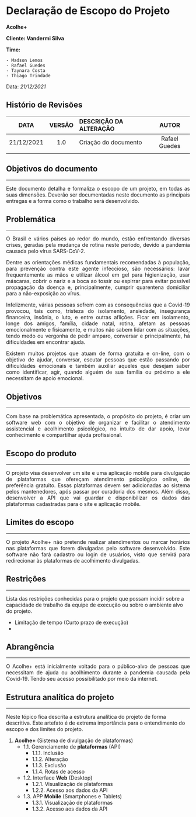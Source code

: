 # Declaração de Escopo do Projeto

**Acolhe+**

**Cliente: Vandermi Silva**

**Time:**
    
    - Madson Lemos
    - Rafael Guedes
    - Taynara Costa
    - Thiago Trindade

Data: *21/12/2021*

## Histório de Revisões
| DATA | VERSÃO |DESCRIÇÃO DA ALTERAÇÃO|AUTOR|
|:-:|:-:|:-|:-:|
|21/12/2021| 1.0 | Criação do documento| Rafael Guedes|
| | | | |

## Objetivos do documento
---
<p style="text-align: justify;">Este documento detalha e formaliza o escopo de um projeto, em todas as suas dimensões. Deverão ser documentadas neste documento as principais entregas e a forma como o trabalho será desenvolvido.

## Problemática
---
<p style="text-align: justify;">O Brasil e vários países ao redor do mundo, estão enfrentando diversas crises, geradas pela mudança de rotina neste período, devido a pandemia causada pelo vírus SARS-CoV-2.

<p style="text-align: justify;">Dentre as orientações médicas fundamentais recomendadas à população, para prevenção contra este agente infeccioso, são necessários: lavar frequentemente as mãos e utilizar álcool em gel para higienização, usar máscaras, cobrir o nariz e a boca ao tossir ou espirrar para evitar possível propagação da doença e, principalmente, cumprir quarentena domiciliar para a não-exposição ao vírus.

<p style="text-align: justify;">Infelizmente, várias pessoas sofrem com as consequências que a Covid-19 provocou, tais como, tristeza do isolamento, ansiedade, insegurança financeira, insônia, o luto, e entre outras aflições. Ficar em isolamento, longe dos amigos, família, cidade natal, rotina, afetam as pessoas emocionalmente e fisicamente, e muitos não sabem lidar com as situações, tendo medo ou vergonha de pedir amparo, conversar e principalmente, há dificuldades em encontrar ajuda.
 
<p style="text-align: justify;">Existem muitos projetos que atuam de forma gratuita e on-line, com o objetivo de ajudar, conversar, escutar pessoas que estão passando por dificuldades emocionais e também auxiliar aqueles que desejam saber como identificar, agir, quando alguém de sua família ou próximo a ele necessitam de apoio emocional.

## Objetivos
---
<p style="text-align: justify;">Com base na problemática apresentada, o propósito do projeto, é criar um software web com o objetivo de organizar e facilitar o atendimento assistencial e acolhimento psicológico, no intuito de dar apoio, levar conhecimento e compartilhar ajuda profissional.

## Escopo do produto
---
<p style="text-align: justify;">O projeto visa desenvolver um site e uma aplicação mobile para divulgação de plataformas que ofereçam atendimento psicológico online, de preferência gratuito. Essas plataformas devem ser adicionadas ao sistema pelos mantenedores, após passar por curadoria dos mesmos.
Além disso, desenvolver a API que vai guardar e disponibilizar os dados das plataformas cadastradas para o site e aplicação mobile.

## Limites do escopo
---
<p style="text-align: justify;">O projeto Acolhe+ não pretende realizar atendimentos ou marcar horários nas plataformas que forem divulgadas pelo software desenvolvido. Este software não fará cadastro ou login de usuários, visto que servirá para redirecionar às plataformas de acolhimento divulgadas.

## Restrições
---
Lista das restrições conhecidas para o projeto que possam incidir sobre a capacidade de trabalho da equipe de execução ou sobre o ambiente alvo do projeto.
* Limitação de tempo (Curto prazo de execução)
* 

## Abrangência
---
<p style="text-align: justify;">O Acolhe+ está inicialmente voltado para o público-alvo de pessoas que necessitam de ajuda ou acolhimento durante a pandemia causada pela Covid-19. Tendo seu acesso possibilitado por meio da internet.

## Estrutura analítica do projeto
---
Neste tópico fica descrita a estrutura analítica do projeto de forma descritiva. Este artefato é de extrema importância para o entendimento do escopo e dos limites do projeto.

1. **Acolhe+** (Sistema de divulgação de plataformas)
   - 1.1. Gerenciamento de **plataformas** (API)
        - 1.1.1. Inclusão
        - 1.1.2. Alteração
        - 1.1.3. Exclusão
        - 1.1.4. Rotas de acesso
   - 1.2. Interface **Web** (Desktop)
        - 1.2.1. Visualização de plataformas
        - 1.2.2. Acesso aos dados da API
   - 1.3. APP **Mobile** (Smartphones e Tablets)
        - 1.3.1. Visualização de plataformas
        - 1.3.2. Acesso aos dados da API